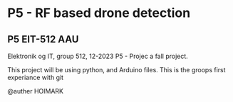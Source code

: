 # P5 - RF based drone detection
## P5 EIT-512 AAU
Elektronik og IT, group 512, 12-2023 P5 - Projec a fall project.

This project will be using python, and Arduino files.
This is the groops first experiance with git 

@auther HOIMARK